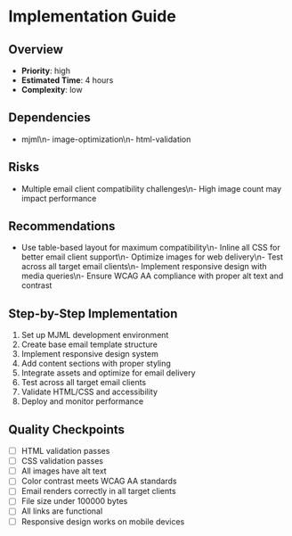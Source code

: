 # Implementation Guide

## Overview
- **Priority**: high
- **Estimated Time**: 4 hours
- **Complexity**: low

## Dependencies
- mjml\n- image-optimization\n- html-validation

## Risks
- Multiple email client compatibility challenges\n- High image count may impact performance

## Recommendations
- Use table-based layout for maximum compatibility\n- Inline all CSS for better email client support\n- Optimize images for web delivery\n- Test across all target email clients\n- Implement responsive design with media queries\n- Ensure WCAG AA compliance with proper alt text and contrast

## Step-by-Step Implementation
1. Set up MJML development environment
2. Create base email template structure
3. Implement responsive design system
4. Add content sections with proper styling
5. Integrate assets and optimize for email delivery
6. Test across all target email clients
7. Validate HTML/CSS and accessibility
8. Deploy and monitor performance

## Quality Checkpoints
- [ ] HTML validation passes
- [ ] CSS validation passes
- [ ] All images have alt text
- [ ] Color contrast meets WCAG AA standards
- [ ] Email renders correctly in all target clients
- [ ] File size under 100000 bytes
- [ ] All links are functional
- [ ] Responsive design works on mobile devices
